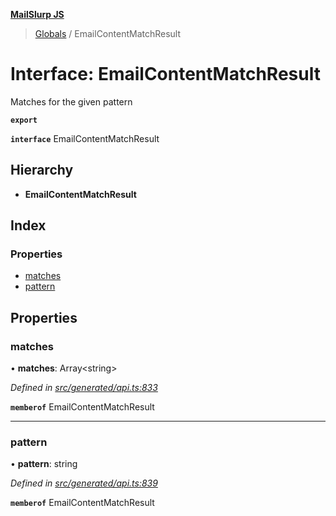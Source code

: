 **[MailSlurp JS](../README.md)**

> [Globals](../README.md) / EmailContentMatchResult

# Interface: EmailContentMatchResult

Matches for the given pattern

**`export`** 

**`interface`** EmailContentMatchResult

## Hierarchy

* **EmailContentMatchResult**

## Index

### Properties

* [matches](emailcontentmatchresult.md#matches)
* [pattern](emailcontentmatchresult.md#pattern)

## Properties

### matches

•  **matches**: Array\<string>

*Defined in [src/generated/api.ts:833](https://github.com/mailslurp/mailslurp-client/blob/ff09436/src/generated/api.ts#L833)*

**`memberof`** EmailContentMatchResult

___

### pattern

•  **pattern**: string

*Defined in [src/generated/api.ts:839](https://github.com/mailslurp/mailslurp-client/blob/ff09436/src/generated/api.ts#L839)*

**`memberof`** EmailContentMatchResult

